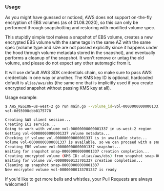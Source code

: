 ### Usage

As you might have guessed or noticed, AWS does not support on-the-fly encryption of EBS volumes (as of 01.08.2020), so this can only be performed through snapshotting and restoring with modified volume spec.

This stupidly simple tool makes a snapshot of EBS volume, creates a new encrypted EBS volume with the same tags in the same AZ with the same spec (volume type and size are not passed explicitly since it happens under the hood through volume metadata stored in the snapshot), and eventually performs a cleanup of the snapshot. It won't remove or untag the old volume, and please do not expect any other automagic from it.

It will use default AWS SDK credentials chain, so make sure to pass AWS credentials in one way or another. The KMS key ID is optional, hardcoded default is `alias/aws/ebs` (the same one that is implicitly used if you create encrypted snapshot without passing KMS key at all).

Usage example:

```bash
$ AWS_REGION=us-west-2 go run main.go --volume_id=vol-00000000000001337
vol-0d93008cbb8175778

Creating AWS client session...
Creating EC2 service...
Going to work with volume vol-00000000000001337 in us-west-2 region
Getting vol-00000000000001337 volume metadata...
Checking if volume vol-00000000000001337 is in available state...
Volume vol-00000000000001337 is available, so we can proceed with a snapshot
Creating EBS volume vol-00000000000001337 snapshot...
Waiting for snapshot snap-00000000000001337 creation completion...
Creating encrypted volume (KMS ID: alias/aws/ebs) from snapshot snap-00000000000001337 in us-west-2a and restoring the tags
Waiting for volume vol-00000000133701337 creation completion...
Cleaning up snapshot snap-00000000000001337
New encrypted volume vol-00000000133701337 is ready
```

If you'd like to get more bells and whistles, your Pull Requests are always welcomed \!
